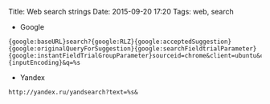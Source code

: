 Title: Web search strings
Date: 2015-09-20 17:20
Tags: web, search

- Google 

```
{google:baseURL}search?{google:RLZ}{google:acceptedSuggestion}{google:originalQueryForSuggestion}{google:searchFieldtrialParameter}{google:instantFieldTrialGroupParameter}sourceid=chrome&client=ubuntu&channel=cs&ie={inputEncoding}&q=%s 
```

- Yandex 

```
http://yandex.ru/yandsearch?text=%s&
```
